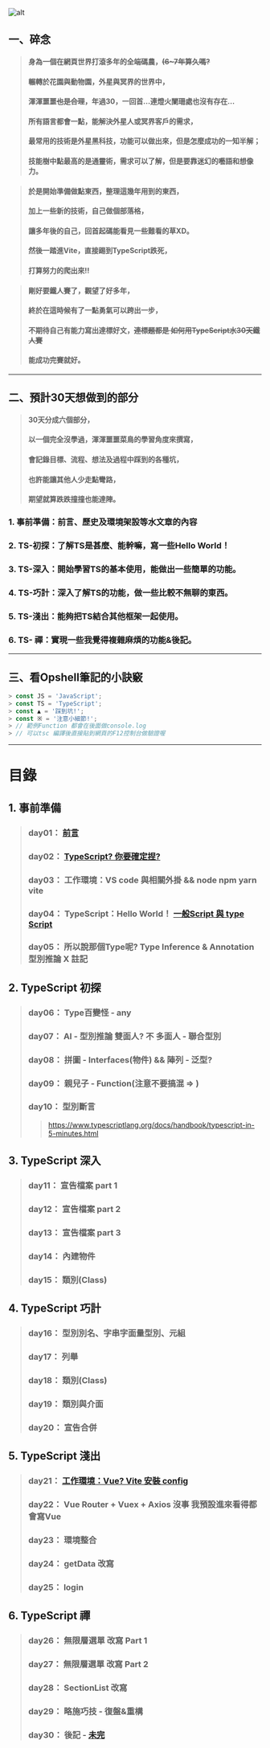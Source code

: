 ![alt](https://)

## 一、碎念
> #### 身為一個在網頁世界打滾多年的全端碼農，~~(6~7年算久嗎?~~
> #### 輾轉於花園與動物園，外星與冥界的世界中，
> #### 渾渾噩噩~~也是合理~~，年過30，一回首...連燈火闌珊處也沒有存在...
> #### 所有語言都會一點，能解決外星人或冥界客戶的需求，
> #### 最常用的技術是外星黑科技，功能可以做出來，但是怎麼成功的一知半解；
> #### 技能樹中點最高的是通靈術，需求可以了解，但是要靠迷幻的囈語和想像力。

> #### 於是開始準備做點東西，整理這幾年用到的東西，
> #### 加上一些新的技術，自己做個部落格，
> #### 讓多年後的自己，回首起碼能看見一些難看的草XD。
> #### 然後一踏進Vite，直接踢到TypeScript跌死，
> #### 打算努力的爬出來!!

> #### 剛好要鐵人賽了，觀望了好多年，
> #### 終於在這時候有了一點勇氣可以跨出一步，
> #### 不期待自己有能力寫出達標好文，~~連標題都是 如何用TypeScript水30天鐵人賽~~
> #### 能成功完賽就好。
---
## 二、預計30天想做到的部分
> #### 30天分成六個部分，
> #### 以一個完全沒學過，渾渾噩噩菜鳥的學習角度來撰寫，
> #### 會記錄目標、流程、想法及過程中踩到的各種坑，
> #### 也許能讓其他人少走點彎路，
> #### 期望就算跌跌撞撞也能達陣。

### 1. 事前準備：前言、歷史及環境架設等水文章的內容
### 2. TS-初探：了解TS是甚麼、能幹嘛，寫一些Hello World！
### 3. TS-深入：開始學習TS的基本使用，能做出一些簡單的功能。
### 4. TS-巧計：深入了解TS的功能，做一些比較不無聊的東西。
### 5. TS-淺出：能夠把TS結合其他框架一起使用。
### 6. TS- 禪：實現一些我覺得複雜麻煩的功能&後記。
---
## 三、看Opshell筆記的小訣竅
   ```JavaScript
   > const JS = 'JavaScript';
   > const TS = 'TypeScript';
   > const ▲ = '踩到坑!';
   > const ※ = '注意小細節!';
   > // 範例Function 都會在後面做console.log
   > // 可以tsc 編譯後直接貼到網頁的F12控制台做驗證喔
   ```
---

# 目錄

## 1. 事前準備
> ### day01： [前言](https://tw.alphacamp.co/blog/most-in-demand-programming-language(參考))
> ### day02： [TypeScript? 你要確定捏?](https://jackthenomad.com/why-typescript-is-the-best-way-to-write-front-end-in-2019-feb855f9b164)
> ### day03： 工作環境：VS code 與相關外掛 && node npm yarn vite
> ### day04： TypeScript：Hello World！ [一般Script 與 type Script](https://www.runoob.com/typescript/ts-tutorial.html)
> ### day05： 所以說那個Type呢? Type Inference & Annotation 型別推論 X 註記

## 2. TypeScript 初探
> ### day06： Type百變怪 - any
> ### day07： AI - 型別推論 雙面人? 不 多面人 - 聯合型別
> ### day08： 拼圖 - Interfaces(物件) && 陣列 - 泛型?
> ### day09： 親兒子 - Function(注意不要搞混 => )
> ### day10： 型別斷言
> > https://www.typescriptlang.org/docs/handbook/typescript-in-5-minutes.html

## 3. TypeScript 深入
> ### day11： 宣告檔案 part 1
> ### day12： 宣告檔案 part 2
> ### day13： 宣告檔案 part 3
> ### day14： 內建物件
> ### day15： 類別(Class)

## 4. TypeScript 巧計
> ### day16： 型別別名、字串字面量型別、元組
> ### day17： 列舉
> ### day18： 類別(Class)
> ### day19： 類別與介面
> ### day20： 宣告合併

## 5. TypeScript 淺出
> ### day21： [工作環境：Vue? Vite 安裝 config](https://juejin.cn/post/7051565418460217375)
> ### day22： Vue Router + Vuex + Axios 沒事 我預設進來看得都會寫Vue
> ### day23： 環境整合
> ### day24： getData 改寫
> ### day25： login

## 6. TypeScript 禪
> ### day26： 無限層選單 改寫 Part 1
> ### day27： 無限層選單 改寫 Part 2
> ### day28： SectionList 改寫
> ### day29： 略施巧技 - 復盤&重構
> ### day30： 後記 - [未完](https://willh.gitbook.io/typescript-tutorial/advanced/further-reading)
